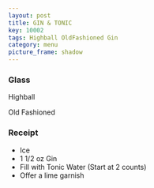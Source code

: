 ```yaml
---
layout: post
title: GIN & TONIC
key: 10002
tags: Highball OldFashioned Gin
category: menu
picture_frame: shadow
---
```


### Glass

Highball

Old Fashioned

### Receipt

* Ice
* 1 1/2 oz Gin
* Fill with Tonic Water (Start at 2 counts)
* Offer a lime garnish
